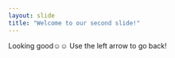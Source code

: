 ```yaml
---
layout: slide
title: "Welcome to our second slide!"
---
```

Looking good☺☺
Use the left arrow to go back!
